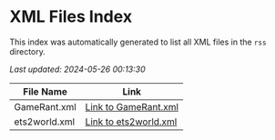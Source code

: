# XML Files Index
This index was automatically generated to list all XML files in the `rss` directory.

_Last updated: 2024-05-26 00:13:30_

| File Name | Link |
|-----------|------|
| GameRant.xml | [Link to GameRant.xml](./GameRant.xml) |
| ets2world.xml | [Link to ets2world.xml](./ets2world.xml) |
